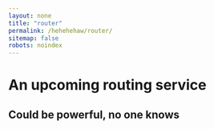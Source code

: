 ```yaml
---
layout: none
title: "router"
permalink: /hehehehaw/router/
sitemap: false
robots: noindex
---
```


# An upcoming routing service
## Could be powerful, no one knows